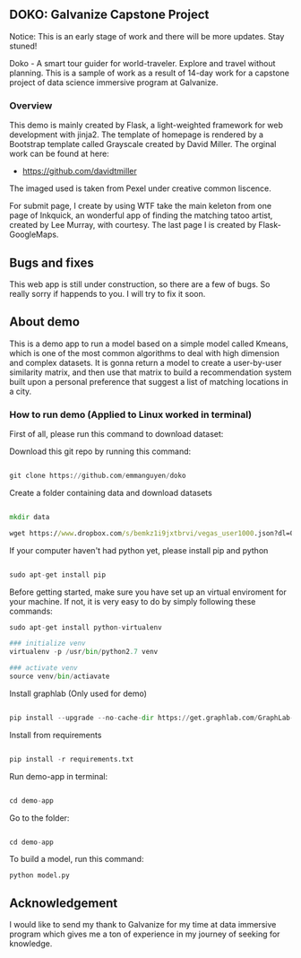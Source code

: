 ## DOKO: Galvanize Capstone Project

Notice: This is an early stage of work and there will be more updates. Stay stuned!

Doko - A smart tour guider for world-traveler. Explore and travel without planning. This is a sample of work as a result of 14-day work for a capstone project of data science immersive program at Galvanize.

### Overview

This demo is mainly created by Flask, a light-weighted framework for web development with jinja2. The template of homepage is rendered by a Bootstrap template called Grayscale created by David Miller. The orginal work can be found at here:

- https://github.com/davidtmiller

The imaged used is taken from Pexel under creative common liscence.

For submit page, I create by using WTF take the main keleton from one page of Inkquick, an wonderful app of finding the matching tatoo artist, created by Lee Murray, with courtesy. The last page I is created by Flask-GoogleMaps. 

## Bugs and fixes

This web app is still under construction, so there are a few of bugs. So really sorry if happends to you. I will try to fix it soon.

## About demo

This is a demo app to run a model based on a simple model called Kmeans, which is one of the most common algorithms to deal with high dimension and complex datasets. It is gonna return a model to create a user-by-user similarity matrix, and then use that matrix to build a recommendation system built upon a personal preference that suggest a list of matching locations in a city.


### How to run demo (Applied to Linux worked in terminal)

First of all, please run this command to download dataset:


Download this git repo by running this command:

```python

git clone https://github.com/emmanguyen/doko

```

Create a folder containing data and download datasets

```cmd

mkdir data

wget https://www.dropbox.com/s/bemkz1i9jxtbrvi/vegas_user1000.json?dl=0
```


If your computer haven't had python yet, please install pip and python 

```python

sudo apt-get install pip

```


Before getting started, make sure you have set up an virtual enviroment for your machine. If not, it is very easy to do by simply following these commands:

```python
sudo apt-get install python-virtualenv

### initialize venv
virtualenv -p /usr/bin/python2.7 venv

### activate venv
source venv/bin/actiavate

```



Install graphlab (Only used for demo)

```python

pip install --upgrade --no-cache-dir https://get.graphlab.com/GraphLab-Create/2.1/emma.mphuong@gmail.com/67C9-CA45-DD45-8D71-0330-C232-78D2-BA37/GraphLab-Create-License.tar.gz

```

Install from requirements

```python 

pip install -r requirements.txt

```

Run demo-app in terminal:

```python

cd demo-app

```

Go to the folder:

```python

cd demo-app

```

To build a model, run this command:

```
python model.py

```

## Acknowledgement

I would like to send my thank to Galvanize for my time at data immersive program which gives me a ton of experience in my journey of seeking for knowledge. 




